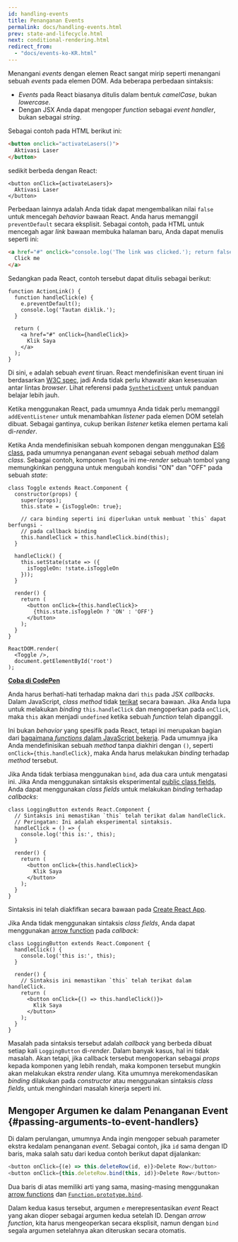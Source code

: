 ```yaml
---
id: handling-events
title: Penanganan Events
permalink: docs/handling-events.html
prev: state-and-lifecycle.html
next: conditional-rendering.html
redirect_from:
  - "docs/events-ko-KR.html"
---
```


Menangani *events* dengan elemen React sangat mirip seperti menangani sebuah *events* pada elemen DOM. Ada beberapa perbedaan sintaksis:

* *Events* pada React biasanya ditulis dalam bentuk *camelCase*, bukan *lowercase*.
* Dengan JSX Anda dapat mengoper *function* sebagai *event handler*, bukan sebagai *string*.

Sebagai contoh pada HTML berikut ini:

```html
<button onclick="activateLasers()">
  Aktivasi Laser
</button>
```

sedikit berbeda dengan React:

```js{1}
<button onClick={activateLasers}>
  Aktivasi Laser
</button>
```

Perbedaan lainnya adalah Anda tidak dapat mengembalikan nilai `false` untuk mencegah *behavior* bawaan React. Anda harus memanggil `preventDefault` secara eksplisit. Sebagai contoh, pada HTML untuk mencegah agar *link* bawaan membuka halaman baru, Anda dapat menulis seperti ini:

```html
<a href="#" onclick="console.log('The link was clicked.'); return false">
  Click me
</a>
```

Sedangkan pada React, contoh tersebut dapat ditulis sebagai berikut:

```js{2-5,8}
function ActionLink() {
  function handleClick(e) {
    e.preventDefault();
    console.log('Tautan diklik.');
  }

  return (
    <a href="#" onClick={handleClick}>
      Klik Saya
    </a>
  );
}
```

Di sini, `e` adalah sebuah *event* tiruan. React mendefinisikan event tiruan ini berdasarkan [W3C spec](https://www.w3.org/TR/DOM-Level-3-Events/), jadi Anda tidak perlu khawatir akan kesesuaian antar lintas *browser*. Lihat referensi pada [`SyntheticEvent`](/docs/events.html) untuk panduan belajar lebih jauh.

Ketika menggunakan React, pada umumnya Anda tidak perlu memanggil `addEventListener` untuk menambahkan *listener* pada elemen DOM setelah dibuat. Sebagai gantinya, cukup berikan *listener* ketika elemen pertama kali di-*render*.

Ketika Anda mendefinisikan sebuah komponen dengan menggunakan [ES6 class](https://developer.mozilla.org/en/docs/Web/JavaScript/Reference/Classes), pada umumnya penanganan *event* sebagai sebuah *method* dalam *class*. Sebagai contoh, komponen `Toggle` ini me-*render* sebuah tombol yang memungkinkan pengguna untuk mengubah kondisi "ON" dan "OFF" pada sebuah *state*:

```js{6,7,10-14,18}
class Toggle extends React.Component {
  constructor(props) {
    super(props);
    this.state = {isToggleOn: true};

    // cara binding seperti ini diperlukan untuk membuat `this` dapat berfungsi -
    // pada callback binding
    this.handleClick = this.handleClick.bind(this);
  }

  handleClick() {
    this.setState(state => ({
      isToggleOn: !state.isToggleOn
    }));
  }

  render() {
    return (
      <button onClick={this.handleClick}>
        {this.state.isToggleOn ? 'ON' : 'OFF'}
      </button>
    );
  }
}

ReactDOM.render(
  <Toggle />,
  document.getElementById('root')
);
```

[**Coba di CodePen**](http://codepen.io/gaearon/pen/xEmzGg?editors=0010)

Anda harus berhati-hati terhadap makna dari `this` pada JSX *callbacks*. Dalam JavaScript, *class method* tidak [terikat](https://developer.mozilla.org/en/docs/Web/JavaScript/Reference/Global_objects/Function/bind) secara bawaan. Jika Anda lupa untuk melakukan *binding* `this.handleClick` dan mengoperkan pada `onClick`, maka `this` akan menjadi `undefined` ketika sebuah *function* telah dipanggil. 

Ini bukan *behavior* yang spesifik pada React, tetapi ini merupakan bagian dari [bagaimana *functions* dalam JavaScript bekerja](https://www.smashingmagazine.com/2014/01/understanding-javascript-function-prototype-bind/). Pada umumnya jika Anda mendefinisikan sebuah *method* tanpa diakhiri dengan `()`, seperti `onClick={this.handleClick}`, maka Anda harus melakukan *binding* terhadap *method* tersebut.

Jika Anda tidak terbiasa menggunakan `bind`, ada dua cara untuk mengatasi ini. Jika Anda menggunakan sintaksis eksperimental [public class fields](https://babeljs.io/docs/plugins/transform-class-properties/), Anda dapat menggunakan *class fields* untuk melakukan *binding* terhadap *callbacks*:

```js{2-6}
class LoggingButton extends React.Component {
  // Sintaksis ini memastikan `this` telah terikat dalam handleClick.
  // Peringatan: Ini adalah eksperimental sintaksis.
  handleClick = () => {
    console.log('this is:', this);
  }

  render() {
    return (
      <button onClick={this.handleClick}>
        Klik Saya
      </button>
    );
  }
}
```

Sintaksis ini telah diakfifkan secara bawaan pada [Create React App](https://github.com/facebookincubator/create-react-app).

Jika Anda tidak menggunakan sintaksis *class fields*, Anda dapat menggunakan [arrow function](https://developer.mozilla.org/en/docs/Web/JavaScript/Reference/Functions/Arrow_functions) pada *callback*:

```js{7-9}
class LoggingButton extends React.Component {
  handleClick() {
    console.log('this is:', this);
  }

  render() {
    // Sintaksis ini memastikan `this` telah terikat dalam handleClick.
    return (
      <button onClick={() => this.handleClick()}>
        Klik Saya
      </button>
    );
  }
}
```

Masalah pada sintaksis tersebut adalah *callback* yang berbeda dibuat setiap kali `LoggingButton` di-*render*. Dalam banyak kasus, hal ini tidak masalah. Akan tetapi, jika callback tersebut mengoperkan sebagai *props* kepada komponen yang lebih rendah, maka komponen tersebut mungkin akan melakukan ekstra *render* ulang. Kita umumnya merekomendasikan *binding* dilakukan pada *constructor* atau menggunakan sintaksis *class fields*, untuk menghindari masalah kinerja seperti ini.

## Mengoper Argumen ke dalam Penanganan Event {#passing-arguments-to-event-handlers}

Di dalam perulangan, umumnya Anda ingin mengoper sebuah parameter ekstra kedalam penanganan *event*. Sebagai contoh, jika `id` sama dengan ID baris, maka salah satu dari kedua contoh berikut dapat dijalankan:

```js
<button onClick={(e) => this.deleteRow(id, e)}>Delete Row</button>
<button onClick={this.deleteRow.bind(this, id)}>Delete Row</button>
```

Dua baris di atas memiliki arti yang sama, masing-masing menggunakan [arrow functions](https://developer.mozilla.org/en-US/docs/Web/JavaScript/Reference/Functions/Arrow_functions) dan [`Function.prototype.bind`](https://developer.mozilla.org/en-US/docs/Web/JavaScript/Reference/Global_objects/Function/bind).

Dalam kedua kasus tersebut, argumen `e` merepresentasikan *event* React yang akan dioper sebagai argumen kedua setelah ID. Dengan *arrow function*, kita harus mengeoperkan secara eksplisit, namun dengan `bind` segala argumen setelahnya akan diteruskan secara otomatis.
